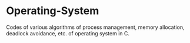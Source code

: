 # Operating-System
Codes of various algorithms of process management, memory allocation, deadlock avoidance, etc. of operating system in C.
